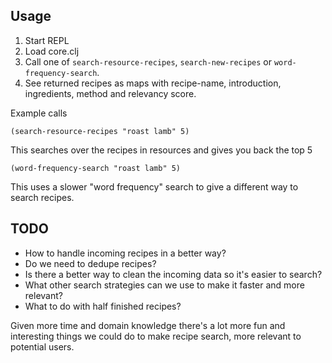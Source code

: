 ## Usage
1. Start REPL
2. Load core.clj
3. Call one of `search-resource-recipes`, `search-new-recipes` or `word-frequency-search`.
4. See returned recipes as maps with recipe-name, introduction, ingredients, method and relevancy score.

Example calls

`(search-resource-recipes "roast lamb" 5)`

This searches over the recipes in resources and gives you back the top 5

`(word-frequency-search "roast lamb" 5)`

This uses a slower "word frequency" search to give a different way to search recipes.

## TODO
- How to handle incoming recipes in a better way?
- Do we need to dedupe recipes?
- Is there a better way to clean the incoming data so it's easier to search?
- What other search strategies can we use to make it faster and more relevant?
- What to do with half finished recipes?

Given more time and domain knowledge there's a lot more fun and interesting things we could do to make recipe search,
more relevant to potential users.